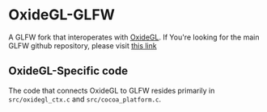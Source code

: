 # OxideGL-GLFW

A GLFW fork that interoperates with [OxideGL](https://github.com/The-Minecraft-Scientist/oxidegl). If You're looking for the main GLFW github repository, please visit [this link](https://github.com/glfw/glfw)


## OxideGL-Specific code
The code that connects OxideGL to GLFW resides primarily in `src/oxidegl_ctx.c` and `src/cocoa_platform.c`.


